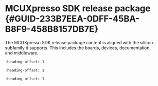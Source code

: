 # MCUXpresso SDK release package {#GUID-233B7EEA-0DFF-45BA-B8F9-458B8157DB7E}

The MCUXpresso SDK release package content is aligned with the silicon subfamily it supports. This includes the boards, devices, documentation, and middleware.


```{include} ../topics/device_support.md
:heading-offset: 1
```

```{include} ../topics/board_support.md
:heading-offset: 1
```

```{include} ../topics/demo_application_and_other_examples.md
:heading-offset: 1
```


